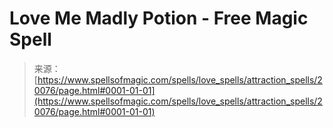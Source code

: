 <!--yml
category: 未分类
date: 2024-06-12 19:02:35
-->

# Love Me Madly Potion - Free Magic Spell

> 来源：[https://www.spellsofmagic.com/spells/love_spells/attraction_spells/20076/page.html#0001-01-01](https://www.spellsofmagic.com/spells/love_spells/attraction_spells/20076/page.html#0001-01-01)